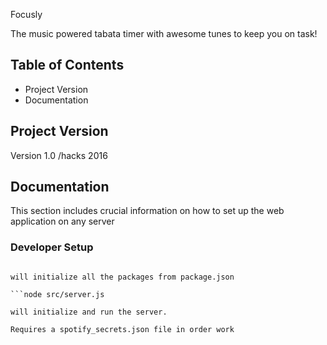 Focusly

The music powered tabata timer with awesome tunes to keep you on task!

## Table of Contents

* Project Version
* Documentation

## Project Version
Version 1.0 /hacks 2016

## Documentation

This section includes crucial information on how to set up the web application on any server

### Developer Setup

```npm install 

will initialize all the packages from package.json

```node src/server.js 

will initialize and run the server.

Requires a spotify_secrets.json file in order work